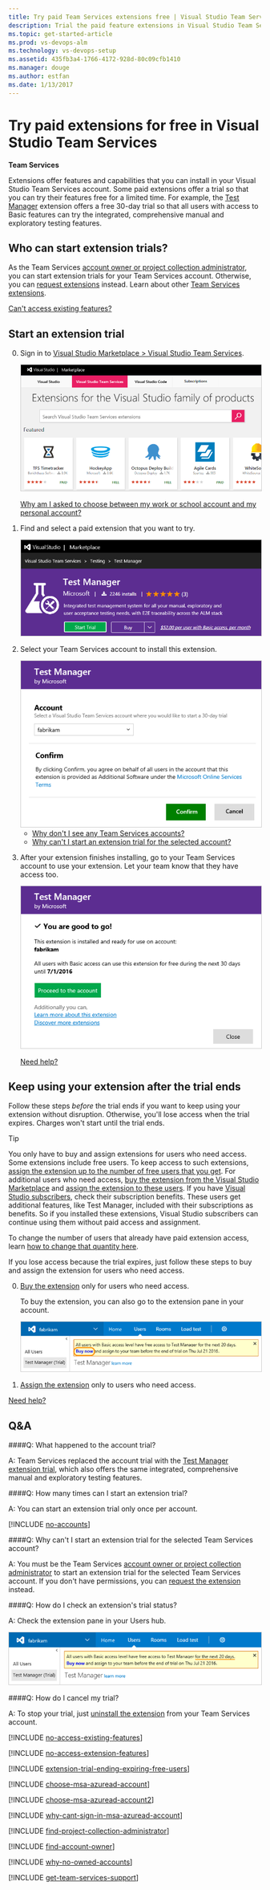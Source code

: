 ```yaml
---
title: Try paid Team Services extensions free | Visual Studio Team Services
description: Trial the paid feature extensions in Visual Studio Team Services (VSTS, Visual Studio Online, VSO)
ms.topic: get-started-article
ms.prod: vs-devops-alm
ms.technology: vs-devops-setup
ms.assetid: 435fb3a4-1766-4172-928d-80c09cfb1410
ms.manager: douge
ms.author: estfan
ms.date: 1/13/2017
---
```


#   Try paid extensions for free in Visual Studio Team Services

**Team Services**

Extensions offer features and capabilities that you 
can install in your Visual Studio Team Services account. 
Some paid extensions offer a trial so that you can try 
their features free for a limited time. 
For example, the [Test Manager](https://marketplace.visualstudio.com/items/ms.vss-testmanager-web) 
extension offers a free 30-day trial so that all 
users with access to Basic features can try the integrated, 
comprehensive manual and exploratory testing features. 

## Who can start extension trials?

As the Team Services [account owner or project collection administrator](#find-owner), 
you can start extension trials for your Team Services account. 
Otherwise, you can 
[request extensions](https://www.visualstudio.com/docs/marketplace/get-vsts-extensions#request) 
instead. Learn about other 
[Team Services extensions](https://marketplace.visualstudio.com/vsts).

[Can't access existing features?](#feature-access)

##  Start an extension trial

0.  Sign in to [Visual Studio Marketplace > Visual Studio Team Services](https://marketplace.visualstudio.com/vsts).

	<img alt="Find extension trial" src="../../marketplace/_img/get-vsts-extensions/marketplace.png" style="border: 1px solid #CCCCCC" />

	[Why am I asked to choose between my work or school account and my personal account?](#ChooseOrgAcctMSAcct)

0.	Find and select a paid extension that you want to try.

	<img alt="Start the extension trial" src="./_img/try-additional-features/mp-start-test-manager-trial.png" style="border: 1px solid #CCCCCC" />

0.  Select your Team Services account to install this extension.

	<img alt="Select Team Services account for extension trial" src="./_img/try-additional-features/select-account.png" style="border: 1px solid #CCCCCC" />

	*	[Why don't I see any Team Services accounts?](#no-accounts) 
	*	[Why can't I start an extension trial for the selected account?](#no-permissions) 

0.	After your extension finishes installing, 
	go to your Team Services account to use your extension. 
	Let your team know that they have access too.

	<img alt="Marketplace installs your extension" src="./_img/try-additional-features/extension-installed.png" style="border: 1px solid #CCCCCC" />

	[Need help?](#get-support)

<a name="after-trial"></a>
##		Keep using your extension after the trial ends

Follow these steps *before* the trial ends if you want 
to keep using your extension without disruption. 
Otherwise, you'll lose access when the trial expires. 
Charges won't start until the trial ends. 

> [!TIP]
> You only have to buy and assign extensions for users who need access. 
> Some extensions include free users. To keep access to such extensions, 
> [assign the extension up to the number of free users that you get](../../marketplace/get-vsts-extensions.md#assign-extension). 
> For additional users who need access, 
> [buy the extension from the Visual Studio Marketplace](../../marketplace/get-vsts-extensions.md) 
> and [assign the extension to these users](../../marketplace/get-vsts-extensions.md#assign-extension). 
> If you have [Visual Studio subscribers](https://marketplace.visualstudio.com/subscriptions), 
> check their subscription benefits. These users get additional features, 
> like Test Manager, included with their subscriptions as benefits. 
> So if you installed these extensions, Visual Studio subscribers 
> can continue using them without paid access and assignment.
> 
> To change the number of users that already have paid extension access, 
> learn [how to change that quantity here](../../marketplace/get-vsts-extensions.md#change-extension-quantity).

If you lose access because the trial expires, 
just follow these steps to buy and assign the 
extension for users who need access.

0.	[Buy the extension](../../marketplace/get-vsts-extensions.md#install-extension) 
only for users who need access.

	To buy the extension, you can also go to the extension pane in your account.	

	<img alt="Users hub, extension pane" src="./_img/try-additional-features/extension-trial-in-account-updated-ui.png" style="border: 1px solid #CCCCCC" />

0.	[Assign the extension](../../marketplace/get-vsts-extensions.md#assign-extension) 
only to users who need access.

[Need help?](#get-support)

##  Q&A

<!-- BEGINSECTION class="md-qanda" -->

<a name="account-trial"></a>
####Q:   What happened to the account trial?

A:	Team Services replaced the account trial with the 
[Test Manager extension trial](https://marketplace.visualstudio.com/items/ms.vss-testmanager-web), 
which also offers the same integrated, 
comprehensive manual and exploratory testing features. 

####Q:		How many times can I start an extension trial?

A:  You can start an extension trial only once per account. 

<a name="no-accounts"></a>

[!INCLUDE [no-accounts](../../marketplace/_shared/qa-no-accounts.md)]

<a name="no-permissions"></a>
####Q:		Why can't I start an extension trial for the selected Team Services account?

A:	You must be the Team Services [account owner or project collection administrator](#find-owner) 
to start an extension trial for the selected Team Services account. If you don't have permissions, 
you can [request the extension](../../marketplace/get-vsts-extensions.md#request) instead. 

<a name="check-trial"></a>
####Q:		How do I check an extension's trial status?

A:	Check the extension pane in your Users hub.

<img alt="Check extension trial" src="./_img/try-additional-features/check-extension-trial-updated-ui.png" style="border: 1px solid #CCCCCC" />

####Q:   How do I cancel my trial?

A: To stop your trial, just 
[uninstall the extension](https://www.visualstudio.com/docs/marketplace/get-vsts-extensions#uninstall-disable-extension) 
from your Team Services account.

<a name="feature-access"></a>

[!INCLUDE [no-access-existing-features](../../_shared/qa-no-access-existing-features.md)]

<a name="extension-access"></a>

[!INCLUDE [no-access-extension-features](../../_shared/qa-no-access-extension-features.md)]

[!INCLUDE [extension-trial-ending-expiring-free-users](../../_shared/qa-extension-trial-ending-expiring-free-users.md)]

<a name="ChooseOrgAcctMSAcct"></a>

[!INCLUDE [choose-msa-azuread-account](../../_shared/qa-choose-msa-azuread-account.md)]

[!INCLUDE [choose-msa-azuread-account2](../../_shared/qa-choose-msa-azuread-account2.md)]

[!INCLUDE [why-cant-sign-in-msa-azuread-account](../../_shared/qa-why-cant-sign-in-msa-azuread-account.md)]

<a name="find-owner"></a>

[!INCLUDE [find-project-collection-administrator](../../_shared/qa-find-project-collection-administrator.md)]

[!INCLUDE [find-account-owner](../../_shared/qa-find-account-owner.md)]

[!INCLUDE [why-no-owned-accounts](../../_shared/qa-why-no-owned-accounts.md)]

<a name="get-support"></a>

[!INCLUDE [get-team-services-support](../../_shared/qa-get-team-services-support.md)]

<!-- ENDSECTION --> 